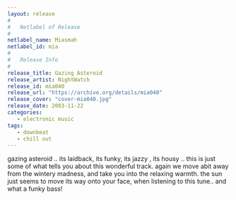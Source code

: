 ```yaml
---
layout: release
#
#   Netlabel of Release
#
netlabel_name: Miasmah
netlabel_id: mia
#
#   Release Info
#
release_title: Gazing Asteroid
release_artist: NightWatch
release_id: mia040
release_url: "https://archive.org/details/mia040"
release_cover: "cover-mia040.jpg"
release_date: 2003-11-22
categories:
   - electronic music
tags:
   - downbeat
   - chill out
---
```

gazing asteroid .. its laidback, its funky, its jazzy , its housy .. this is just some of what tells you about this wonderful track. again we move abit away from the wintery madness, and take you into the relaxing warmth. the sun just seems to move its way onto your face, when listening to this tune.. and what a funky bass!